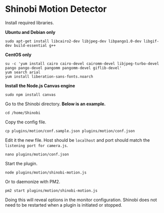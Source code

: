 # Shinobi Motion Detector

Install required libraries.

**Ubuntu and Debian only**

```
sudo apt-get install libcairo2-dev libjpeg-dev libpango1.0-dev libgif-dev build-essential g++
```

**CentOS only**

```
su -c 'yum install cairo cairo-devel cairomm-devel libjpeg-turbo-devel pango pango-devel pangomm pangomm-devel giflib-devel'
yum search arial
yum install liberation-sans-fonts.noarch
```

**Install the Node.js Canvas engine**

```
sudo npm install canvas
```

Go to the Shinobi directory. **Below is an example.**

```
cd /home/Shinobi
```

Copy the config file.

```
cp plugins/motion/conf.sample.json plugins/motion/conf.json
```

Edit it the new file. Host should be `localhost` and port should match the `listening port for camera.js`.

```
nano plugins/motion/conf.json
```

Start the plugin.

```
node plugins/motion/shinobi-motion.js
```

Or to daemonize with PM2.

```
pm2 start plugins/motion/shinobi-motion.js
```

Doing this will reveal options in the monitor configuration. Shinobi does not need to be restarted when a plugin is initiated or stopped.

